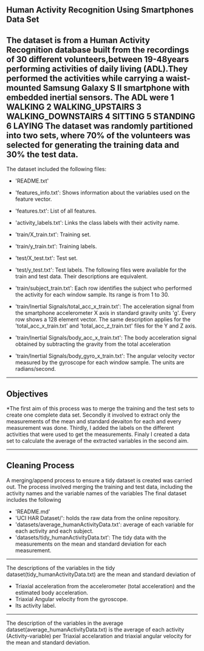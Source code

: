 Human Activity Recognition Using Smartphones Data Set
-----------------------------------------------------------------------
The dataset is from a Human Activity Recognition database built from the recordings of 30  different volunteers,between 19-48years performing activities of daily living (ADL).They performed the activities while carrying a waist-mounted Samsung Galaxy S II smartphone with embedded inertial sensors. The ADL were 
    1 WALKING
    2	WALKING_UPSTAIRS
    3	WALKING_DOWNSTAIRS
    4	SITTING
    5	STANDING
    6	LAYING
The  dataset was randomly partitioned into two sets, where 70% of the volunteers was selected for generating the training data and 30% the test data.
---------------------------------------------------------------------
The dataset included the following files:

- 'README.txt'
- 'features_info.txt': Shows information about the variables used on the feature vector.
- 'features.txt': List of all features.
- 'activity_labels.txt': Links the class labels with their activity name.
- 'train/X_train.txt': Training set.
- 'train/y_train.txt': Training labels.
- 'test/X_test.txt': Test set.
- 'test/y_test.txt': Test labels.
The following files were available for the train and test data. Their descriptions are equivalent. 

- 'train/subject_train.txt': Each row identifies the subject who performed the activity for each window sample. Its range is from 1 to 30. 
- 'train/Inertial Signals/total_acc_x_train.txt': The acceleration signal from the smartphone accelerometer X axis in standard gravity units 'g'. Every row shows a 128 element vector. The same description applies for the 'total_acc_x_train.txt' and 'total_acc_z_train.txt' files for the Y and Z axis. 
- 'train/Inertial Signals/body_acc_x_train.txt': The body acceleration signal obtained by subtracting the gravity from the total acceleration
- 'train/Inertial Signals/body_gyro_x_train.txt': The angular velocity vector measured by the gyroscope for each window sample. The units are radians/second. 

-----------------------------------------------------------------------
Objectives
---------------------------------------------------------------------
*The first aim of this process was to merge the training and the test sets to create one complete data set. Secondly it involved to extract 
only the measurements of the mean and standard devaiton for each and every measurement was done. Thirdly, I added the labels on the different activities that were used to get the measurements. Finaly I created a data set to calculate the average of the extracted variables in the second aim.

------------------------------------------------------------------------
Cleaning Process
---------------------------------------------------------------------
A merging/append process to ensure a tidy dataset is created was carried out. The process involved merging the training and test data, including the activity names and the variable names of the variables
The final dataset includes the following
- 'README.md' 
- 'UCI HAR Dataset/': holds the raw data from the online repository.
- 'datasets/average_humanActivityData.txt': average of each variable for each activity and each subject.
- 'datasets/tidy_humanActivityData.txt': The tidy data with the measurements on the mean and standard deviation for each measurement.
----------------------------------------------------------------------------------------------------------
The descriptions of the variables in the tidy dataset(tidy_humanActivityData.txt) are the mean and standard deviation of
- Triaxial acceleration from the accelerometer (total acceleration) and the estimated body acceleration.
- Triaxial Angular velocity from the gyroscope. 
- Its activity label. 
----------------------------------------------------------------------------------------------------------
The description of the variables in the average dataset(average_humanActivityData.txt) is the average of each activity (Activity-variable) per Triaxial accelaration and triaxial angular velocity for the mean and standard deviation.

